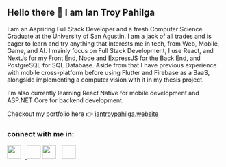 ## Hello there 👋 I am Ian Troy Pahilga

I am an Aspriring Full Stack Developer and a fresh Computer Science Graduate at the University of San Agustin.
I am a jack of all trades and is eager to learn and try anything that interests me in tech, from Web, Mobile, Game, and AI. I mainly focus on Full Stack Development, I use React, and NextJs for my Front End, Node and ExpressJS for the Back End, and PostgreSQL for SQL Database. Aside from that I have previous experience with mobile cross-platform before using Flutter and Firebase as a BaaS, alongside implementing a computer vision with it in my thesis project.

I'm also currently learning React Native for mobile development and ASP.NET Core for backend development.

Checkout my portfolio here 👉 [iantroypahilga.website](https://www.iantroypahilga.website/) 

### connect with me in: 

<p align="left">
<a href='https://www.linkedin.com/in/ian-troy-pahilga' target='_blank'>
  <img src="https://cdn.jsdelivr.net/gh/devicons/devicon@latest/icons/linkedin/linkedin-original.svg" width="32" height="32" style="padding-right:10px;"/>
</a>
<img width="32" height="32/>
<a href='https://github.com/yyyort' target='_blank'">
  <img src="https://github.com/user-attachments/assets/9d68fe8c-f8f0-403f-af1c-43fe9ae4555a" width="32" height="32" style="padding-right:10px;"/>
</a>
<img width="32" height="32/>
<a href='https://www.facebook.com/iantroypahilga11/' target='_blank'>
  <img src="https://cdn.jsdelivr.net/gh/devicons/devicon@latest/icons/facebook/facebook-original.svg" width="32" height="32" style="padding-right:10px;"/>
</a>
</p>





<!--
**yyyort/yyyort** is a ✨ _special_ ✨ repository because its `README.md` (this file) appears on your GitHub profile.

Here are some ideas to get you started:

- 🔭 I’m currently working on ...
- 🌱 I’m currently learning ...
- 👯 I’m looking to collaborate on ...
- 🤔 I’m looking for help with ...
- 💬 Ask me about ...
- 📫 How to reach me: ...
- 😄 Pronouns: ...
- ⚡ Fun fact: ...
-->
